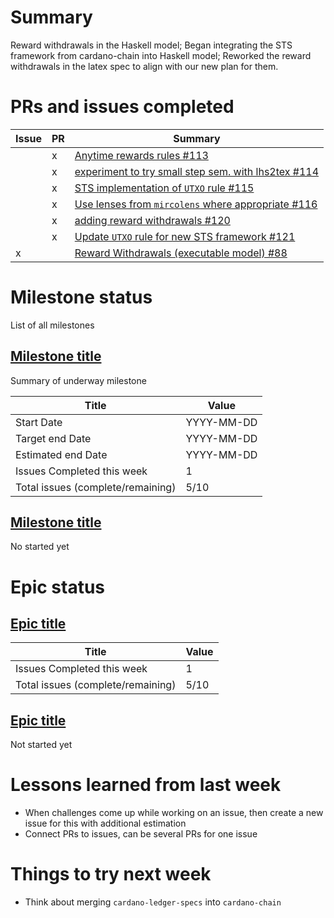 # Summary

Reward withdrawals in the Haskell model; Began integrating the STS framework
from cardano-chain into Haskell model; Reworked the reward withdrawals in the
latex spec to align with our new plan for them.

# PRs and issues completed

| Issue | PR | Summary |
|-------|----|---------|
|       | x | [Anytime rewards rules #113](https://github.com/input-output-hk/cardano-ledger-specs/pull/113) |
|       | x | [experiment to try small step sem. with lhs2tex #114](https://github.com/input-output-hk/cardano-ledger-specs/pull/114) |
|       | x | [STS implementation of `UTXO` rule #115](https://github.com/input-output-hk/cardano-ledger-specs/pull/115) |
|       | x | [Use lenses from `mircolens` where appropriate #116](https://github.com/input-output-hk/cardano-ledger-specs/pull/116) |
|       | x | [adding reward withdrawals #120](https://github.com/input-output-hk/cardano-ledger-specs/pull/120) |
|       | x | [Update `UTXO` rule for new STS framework #121](https://github.com/input-output-hk/cardano-ledger-specs/pull/121) |
| x     |   | [Reward Withdrawals (executable model) #88](https://github.com/input-output-hk/cardano-ledger-specs/issues/88) |

# Milestone status

List of all milestones

## [Milestone title](https://github.com/input-output-hk/repo/milestone/1)

Summary of underway milestone

| Title                             | Value      |
|-----------------------------------|------------|
| Start Date                        | YYYY-MM-DD |
| Target end Date                   | YYYY-MM-DD |
| Estimated end Date                | YYYY-MM-DD |
| Issues Completed this week        | 1          |
| Total issues (complete/remaining) | 5/10       |

## [Milestone title](https://github.com/input-output-hk/repo/milestone/2)

No started yet

# Epic status

## [Epic title](https://github.com/input-output-hk/repo/issues/1)

| Title                             | Value |
|-----------------------------------|-------|
| Issues Completed this week        | 1     |
| Total issues (complete/remaining) | 5/10  |

## [Epic title](https://github.com/input-output-hk/repo/issues/2)

Not started yet

# Lessons learned from last week

 - When challenges come up while working on an issue, then create a new issue
   for this with additional estimation
 - Connect PRs to issues, can be several PRs for one issue

# Things to try next week

 - Think about merging `cardano-ledger-specs` into `cardano-chain`

